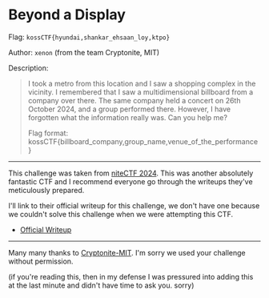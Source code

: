 # Beyond a Display

Flag: `kossCTF{hyundai,shankar_ehsaan_loy,ktpo}`

Author: `xenon` (from the team Cryptonite, MIT)

Description: 
> I took a metro from this location and I saw a shopping complex in the vicinity. I remembered that I saw a multidimensional billboard from a company over there. The same company held a concert on 26th October 2024, and a group performed there. However, I have forgotten what the information really was. Can you help me?
> 
> Flag format: kossCTF{billboard_company,group_name,venue_of_the_performance}

---

This challenge was taken from [niteCTF 2024](https://github.com/Cryptonite-MIT/niteCTF-2024/tree/main). This was another absolutely fantastic CTF and I recommend everyone go through the writeups they've meticulously prepared.

I'll link to their official writeup for this challenge, we don't have one because we couldn't solve this challenge when we were attempting this CTF. 

- [Official Writeup](https://github.com/Cryptonite-MIT/niteCTF-2024/tree/main/misc/beyond_a_plane/solution)

---

Many many thanks to [Cryptonite-MIT](https://www.linkedin.com/company/cryptonite-mit/posts/?feedView=all). I'm sorry we used your challenge without permission. 

(if you're reading this, then in my defense I was pressured into adding this at the last minute and didn't have time to ask you. sorry)

